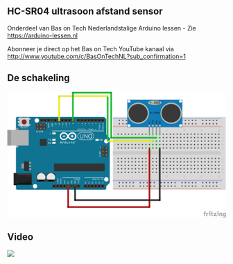 ## HC-SR04 ultrasoon afstand sensor
Onderdeel van Bas on Tech Nederlandstalige Arduino lessen - Zie https://arduino-lessen.nl

Abonneer je direct op het Bas on Tech YouTube kanaal via http://www.youtube.com/c/BasOnTechNL?sub_confirmation=1

## De schakeling
![alt text](./ultrasoon-sensor-HC-SR04.png "schakel schema")

## Video
[![](http://img.youtube.com/vi/88DST3tytLA/0.jpg)](https://www.youtube.com/watch?v=88DST3tytLA "HC-SR04 ultrasoon afstand sensor")